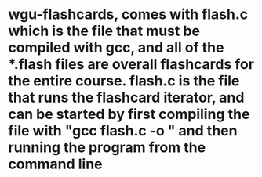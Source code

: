 # wgu-flashcards, comes with flash.c which is the file that must be compiled with gcc, and all of the *.flash files are overall flashcards for the entire course. flash.c is the file that runs the flashcard iterator, and can be started by first compiling the file with "gcc flash.c -o <whatever you want to name it>" and then running the program from the command line
